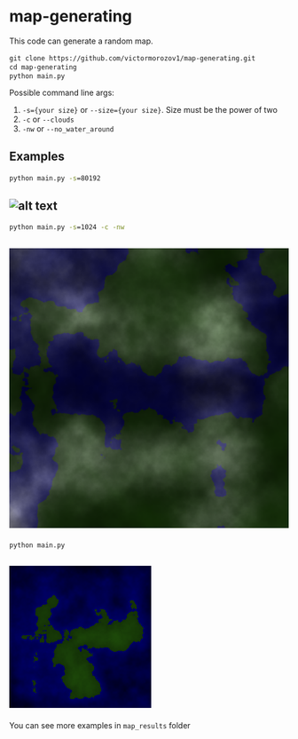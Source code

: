 # map-generating

This code can generate a random map.

```
git clone https://github.com/victormorozov1/map-generating.git
cd map-generating
python main.py
```

Possible command line args:
1) ```-s={your size}``` or ```--size={your size}```. Size must be the power of two
2) ```-c``` or ```--clouds```
3) ```-nw``` or ```--no_water_around```

## Examples
```cmd
python main.py -s=80192
```
![alt text](/map_results/50_map.png)
---
```cmd
python main.py -s=1024 -c -nw
```
![alt text](/map_results/51_map.png)
---
```cmd
python main.py
```

![alt text](/map_results/52_map.png)
---
You can see more examples in ```map_results``` folder
